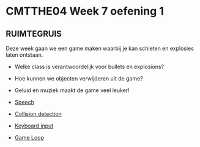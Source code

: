 # CMTTHE04 Week 7 oefening 1

## RUIMTEGRUIS

Deze week gaan we een game maken waarbij je kan schieten en explosies laten ontstaan.

- Welke class is verantwoordelijk voor bullets en explosions?
- Hoe kunnen we objecten verwijderen uit de game?
- Geluid en muziek maakt de game veel leuker!


- [Speech](https://github.com/HR-CMGT/PRG08-2020-2021/blob/main/snippets/speech.md)
- [Collision detection](https://github.com/HR-CMGT/Typescript/blob/master/snippets/collision.md)
- [Keyboard input](https://github.com/HR-CMGT/Typescript/blob/master/snippets/movement.md)
- [Game Loop](https://github.com/HR-CMGT/Typescript/blob/master/snippets/game.md)
